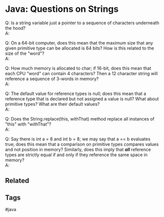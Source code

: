 # Java: Questions on Strings

Q: Is a string variable just a pointer to a sequence of characters underneath
the hood? \
A:

Q: On a 64-bit computer, does this mean that the maximum size that any given
primitive type can be allocated is 64 bits? How is this related to the size of
the "word"? \
A:

Q: How much memory is allocated to char; if 16-bit, does this mean that each 
CPU "word" can contain 4 characters? Then a 12 character string will reference
a sequence of 3-words in memory? \
A:

Q: The default value for reference types is null; does this mean that a reference
type that is declared but not assigned a value is null? What about primitive types?
What are their default values? \
A:

Q: Does the String.replace(this, withThat) method replace all instances of "this"
with "withThat"? \
A:

Q: Say there is int a = 8 and int b = 8; we may say that a == b evaluates true;
does this mean that a comparison on primitive types compares values and not
position in memory? Similarly, does this imply that ***all*** reference types
are strictly equal if and only if they reference the same space in memory? \
A: 


## Related


## Tags
#java
